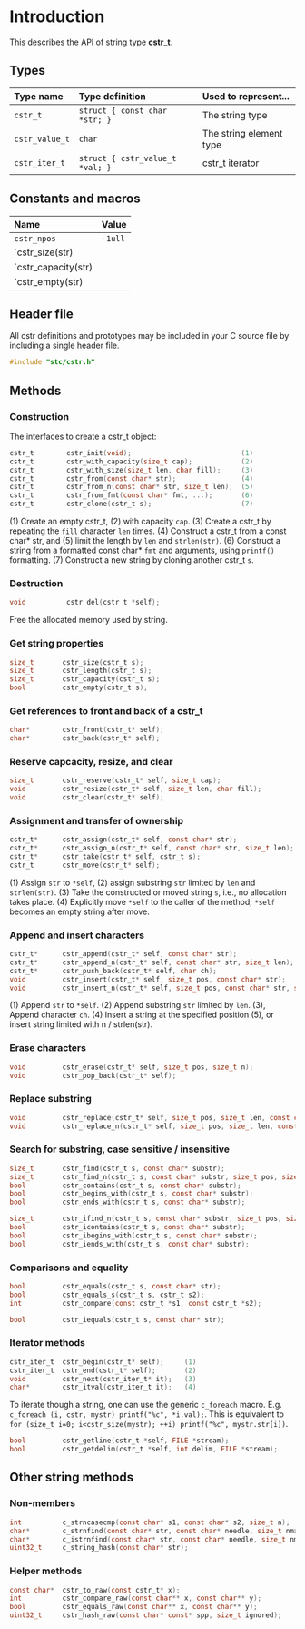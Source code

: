 # Introduction

This describes the API of string type **cstr_t**.

## Types

| Type name         | Type definition                  | Used to represent...       |
|:------------------|:---------------------------------|:---------------------------|
| `cstr_t`          | `struct { const char *str; }`    | The string type            |
| `cstr_value_t`    | `char`                           | The string element type    |
| `cstr_iter_t`     | `struct { cstr_value_t *val; }`  | cstr_t iterator            |

## Constants and macros

| Name                       | Value            |
|:---------------------------|:-----------------|
|  `cstr_npos`               | `-1ull`          |
|  `cstr_size(str)           |                  |
|  `cstr_capacity(str)       |                  |
|  `cstr_empty(str)          |                  |

## Header file

All cstr definitions and prototypes may be included in your C source file by including a single header file.

```c
#include "stc/cstr.h"
```
## Methods

### Construction

The interfaces to create a cstr_t object:
```c
cstr_t        cstr_init(void);                           (1)
cstr_t        cstr_with_capacity(size_t cap);            (2)
cstr_t        cstr_with_size(size_t len, char fill);     (3)
cstr_t        cstr_from(const char* str);                (4)
cstr_t        cstr_from_n(const char* str, size_t len);  (5)
cstr_t        cstr_from_fmt(const char* fmt, ...);       (6)
cstr_t        cstr_clone(cstr_t s);                      (7)
```
(1) Create an empty cstr_t, (2) with capacity `cap`. (3) Create a cstr_t by repeating the `fill` character `len` times. (4) Construct a cstr_t from a const char* str, and (5) limit the length by `len` and `strlen(str)`. (6) Construct a string from a formatted const char* `fmt` and arguments, using `printf()` formatting. (7) Construct a new string by cloning another cstr_t `s`.

### Destruction
```c
void          cstr_del(cstr_t *self);
```
Free the allocated memory used by string.

### Get string properties
```c
size_t       cstr_size(cstr_t s);
size_t       cstr_length(cstr_t s);
size_t       cstr_capacity(cstr_t s);
bool         cstr_empty(cstr_t s);
```

### Get references to front and back of a cstr_t
```c
char*        cstr_front(cstr_t* self);
char*        cstr_back(cstr_t* self);
```

### Reserve capcacity, resize, and clear
```c
size_t       cstr_reserve(cstr_t* self, size_t cap);
void         cstr_resize(cstr_t* self, size_t len, char fill);
void         cstr_clear(cstr_t* self);
```

### Assignment and transfer of ownership
```c
cstr_t*      cstr_assign(cstr_t* self, const char* str);                 (1)
cstr_t*      cstr_assign_n(cstr_t* self, const char* str, size_t len);   (2)
cstr_t*      cstr_take(cstr_t* self, cstr_t s);                          (3)
cstr_t       cstr_move(cstr_t* self);                                    (4)
```
(1) Assign `str` to `*self`, (2) assign substring `str` limited by `len` and `strlen(str)`. (3) Take the constructed or moved string `s`, i.e., no allocation takes place. (4) Explicitly move `*self` to the caller of the method; `*self` becomes an empty string after move.

### Append and insert characters
```c
cstr_t*      cstr_append(cstr_t* self, const char* str);                          (1)
cstr_t*      cstr_append_n(cstr_t* self, const char* str, size_t len);            (2)
cstr_t*      cstr_push_back(cstr_t* self, char ch);                               (3)
void         cstr_insert(cstr_t* self, size_t pos, const char* str);              (4)
void         cstr_insert_n(cstr_t* self, size_t pos, const char* str, size_t n);  (5)
```
(1) Append `str` to `*self`. (2) Append substring `str` limited by `len`. (3), Append character `ch`.
(4) Insert a string at the specified position (5), or insert string limited with n / strlen(str).

### Erase characters
```c
void         cstr_erase(cstr_t* self, size_t pos, size_t n);
void         cstr_pop_back(cstr_t* self);
```

### Replace substring
```c
void         cstr_replace(cstr_t* self, size_t pos, size_t len, const char* str);
void         cstr_replace_n(cstr_t* self, size_t pos, size_t len, const char* str, size_t n);
```

### Search for substring, case sensitive / insensitive
```c
size_t       cstr_find(cstr_t s, const char* substr);
size_t       cstr_find_n(cstr_t s, const char* substr, size_t pos, size_t nlen);
bool         cstr_contains(cstr_t s, const char* substr);
bool         cstr_begins_with(cstr_t s, const char* substr);
bool         cstr_ends_with(cstr_t s, const char* substr);

size_t       cstr_ifind_n(cstr_t s, const char* substr, size_t pos, size_t nlen);
bool         cstr_icontains(cstr_t s, const char* substr);
bool         cstr_ibegins_with(cstr_t s, const char* substr);
bool         cstr_iends_with(cstr_t s, const char* substr);
```

### Comparisons and equality
```c
bool         cstr_equals(cstr_t s, const char* str);
bool         cstr_equals_s(cstr_t s, cstr_t s2);
int          cstr_compare(const cstr_t *s1, const cstr_t *s2);

bool         cstr_iequals(cstr_t s, const char* str);
```

### Iterator methods
```c
cstr_iter_t  cstr_begin(cstr_t* self);     (1)
cstr_iter_t  cstr_end(cstr_t* self);       (2)
void         cstr_next(cstr_iter_t* it);   (3)
char*        cstr_itval(cstr_iter_t it);   (4)
```
To iterate though a string, one can use the generic `c_foreach` macro. E.g. `c_foreach (i, cstr, mystr) printf("%c", *i.val);`. This is equivalent to `for (size_t i=0; i<cstr_size(mystr); ++i) printf("%c", mystr.str[i])`.

```c
bool         cstr_getline(cstr_t *self, FILE *stream);
bool         cstr_getdelim(cstr_t *self, int delim, FILE *stream);
```

## Other string methods

### Non-members
```c
int          c_strncasecmp(const char* s1, const char* s2, size_t n);
char*        c_strnfind(const char* str, const char* needle, size_t nmax);
char*        c_istrnfind(const char* str, const char* needle, size_t nmax);
uint32_t     c_string_hash(const char* str);
```

### Helper methods
```c
const char*  cstr_to_raw(const cstr_t* x);
int          cstr_compare_raw(const char** x, const char** y);
bool         cstr_equals_raw(const char** x, const char** y);
uint32_t     cstr_hash_raw(const char* const* spp, size_t ignored);
```
